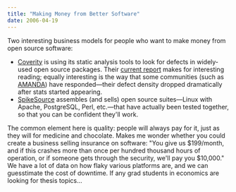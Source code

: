 ```yaml
---
title: "Making Money from Better Software"
date: 2006-04-19
---
```

<p>Two interesting business models for people who want to make money from open source software:</p>

<ul>
<li><a href="http://www.coverity.com/">Coverity</a> is using its static analysis tools to look for defects in widely-used open source packages.  Their <a href="http://scan.coverity.com/">current report</a> makes for interesting reading; equally interesting is the way that some communities (such as <a href="http://www.amanda.org">AMANDA</a>) have responded—their defect density dropped dramatically after stats started appearing.</li>
<li><a href="http://www.spikesource.com/">SpikeSource</a> assembles (and sells) open source suites—Linux with Apache, PostgreSQL, Perl, etc.—that have actually been tested together, so that you can be confident they'll work.</li>
</ul>

<p>The common element here is quality: people will always pay for it, just as they will for medicine and chocolate.  Makes me wonder whether you could create a business selling insurance on software: "You give us $199/month, and if this crashes more than once per hundred thousand hours of operation, or if someone gets through the security, we'll pay you $10,000."  We have a lot of data on how flaky various platforms are, and we can guesstimate the cost of downtime.  If any grad students in economics are looking for thesis topics…</p>
